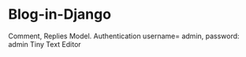 # Blog-in-Django
Comment, Replies Model. Authentication
username= admin,
password: admin
Tiny Text Editor
